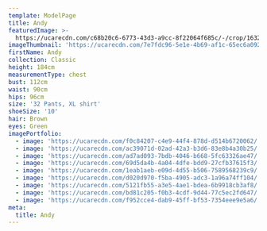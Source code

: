 ```yaml
---
template: ModelPage
title: Andy
featuredImage: >-
  https://ucarecdn.com/c68b20c6-6773-43d3-a9cc-8f22064f685c/-/crop/1632x720/0,146/-/preview/
imageThumbnail: 'https://ucarecdn.com/7e7fdc96-5e1e-4b69-af1c-65ec6a0921a4/'
firstName: Andy
collection: Classic
height: 184cm
measurementType: chest
bust: 112cm
waist: 90cm
hips: 96cm
size: '32 Pants, XL shirt'
shoeSize: '10'
hair: Brown
eyes: Green
imagePortfolio:
  - image: 'https://ucarecdn.com/f0c84207-c4e9-44f4-878d-d514b6720062/'
  - image: 'https://ucarecdn.com/ac39071d-02ad-42a3-b3d6-83e8b4a30b25/'
  - image: 'https://ucarecdn.com/ad7ad093-7bdb-4046-b668-5fc63326ae47/'
  - image: 'https://ucarecdn.com/69d5da4b-4a04-4dfe-bdd9-27cfb37615f3/'
  - image: 'https://ucarecdn.com/1eab1aeb-e09d-4d55-b506-7589568239c9/'
  - image: 'https://ucarecdn.com/d020d970-f5ba-4905-adc3-1a96a74ff104/'
  - image: 'https://ucarecdn.com/5121fb55-a3e5-4ae1-bdea-6b9918cb3af8/'
  - image: 'https://ucarecdn.com/bd81c205-f0b3-4cdf-9d44-77c5ec2fd647/'
  - image: 'https://ucarecdn.com/f952cce4-dab9-45ff-bf53-7354eee9e5a6/'
meta:
  title: Andy
---
```


